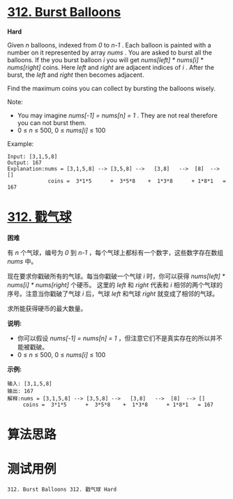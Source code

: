 # [312. Burst Balloons][enTitle]

**Hard**

Given  *n*  balloons, indexed from  *0*  to  *n-1* . Each balloon is painted with a number on it represented by array  *nums* . You are asked to burst all the balloons. If the you burst balloon  *i*  you will get  *nums[left] * nums[i] * nums[right]*  coins. Here  *left*  and  *right*  are adjacent indices of  *i* . After the burst, the  *left*  and  *right*  then becomes adjacent.

Find the maximum coins you can collect by bursting the balloons wisely.

Note:

- You may imagine  *nums[-1] = nums[n] = 1* . They are not real therefore you can not burst them. 
- 0 ≤  *n*  ≤ 500, 0 ≤  *nums[i]*  ≤ 100

Example:

```
Input: [3,1,5,8]
Output: 167 
Explanation:nums = [3,1,5,8] --> [3,5,8] -->   [3,8]   -->  [8]  --> []
             coins =  3*1*5      +  3*5*8    +  1*3*8      + 1*8*1   = 167

```


# [312. 戳气球][cnTitle]

**困难**

有  *n*  个气球，编号为 *0*  到  *n-1* ，每个气球上都标有一个数字，这些数字存在数组  *nums*  中。

现在要求你戳破所有的气球。每当你戳破一个气球  *i*  时，你可以获得  *nums[left] * nums[i] * nums[right]*  个硬币。 这里的  *left*  和  *right*  代表和  *i*  相邻的两个气球的序号。注意当你戳破了气球  *i*  后，气球  *left*  和气球  *right*  就变成了相邻的气球。

求所能获得硬币的最大数量。

**说明:** 

- 你可以假设  *nums[-1] = nums[n] = 1* ，但注意它们不是真实存在的所以并不能被戳破。 
- 0 ≤  *n*  ≤ 500, 0 ≤  *nums[i]*  ≤ 100

**示例:** 

```
输入: [3,1,5,8]
输出: 167 
解释:nums = [3,1,5,8] --> [3,5,8] -->   [3,8]   -->  [8]  --> []
     coins =  3*1*5      +  3*5*8    +  1*3*8      + 1*8*1   = 167

```




# 算法思路

# 测试用例
```
312. Burst Balloons 312. 戳气球 Hard
```

[enTitle]: https://leetcode.com/problems/burst-balloons/
[cnTitle]: https://leetcode-cn.com/problems/burst-balloons/
